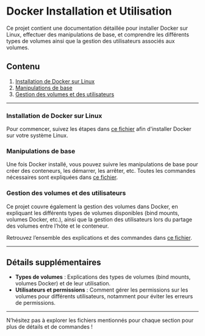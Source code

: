 # Docker Installation et Utilisation

Ce projet contient une documentation détaillée pour installer Docker sur Linux, effectuer des manipulations de base, et comprendre les différents types de volumes ainsi que la gestion des utilisateurs associés aux volumes.

## Contenu

1. [Installation de Docker sur Linux](./Docker-Install-Test.md)
2. [Manipulations de base](./Docker-Manipuler.md)
3. [Gestion des volumes et des utilisateurs](./Docker-Volumes.md)

---

### Installation de Docker sur Linux

Pour commencer, suivez les étapes dans [ce fichier](./Docker-Install-Test.md) afin d'installer Docker sur votre système Linux.

### Manipulations de base

Une fois Docker installé, vous pouvez suivre les manipulations de base pour créer des conteneurs, les démarrer, les arrêter, etc. Toutes les commandes nécessaires sont expliquées dans [ce fichier](./Docker-Manipuler.md).

### Gestion des volumes et des utilisateurs

Ce projet couvre également la gestion des volumes dans Docker, en expliquant les différents types de volumes disponibles (bind mounts, volumes Docker, etc.), ainsi que la gestion des utilisateurs lors du partage des volumes entre l’hôte et le conteneur.

Retrouvez l’ensemble des explications et des commandes dans [ce fichier](./Docker-Volumes.md).

---

## Détails supplémentaires

- **Types de volumes** : Explications des types de volumes (bind mounts, volumes Docker) et de leur utilisation.
- **Utilisateurs et permissions** : Comment gérer les permissions sur les volumes pour différents utilisateurs, notamment pour éviter les erreurs de permissions.

---

N’hésitez pas à explorer les fichiers mentionnés pour chaque section pour plus de détails et de commandes !
